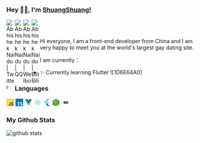 ### Hey 👋🏽, I'm [ShuangShuang!](https://wldss.cn) 

<div>
  <a href="https://x.com/WldssYa">
  <img align="left" alt="Abhishek Naidu | Twitter" width="22px" src="https://cdn.jsdelivr.net/npm/simple-icons@v3/icons/twitter.svg" />
</a>
   <a href="https://qm.qq.com/q/vWJn530AGQ">
  <img align="left" alt="Abhishek Naidu | QQ" width="22px" src="https://cdn.jsdelivr.net/npm/simple-icons@v3/icons/tencentqq.svg" />
</a>
   <a href="https://twitter.com/geeky_abhiz">
  <img align="left" alt="Abhishek Naidu | Weibo" width="22px" src="https://cdn.jsdelivr.net/npm/simple-icons@v3/icons/sinaweibo.svg" />
</a>
   <a href="https://twitter.com/geeky_abhiz">
  <img align="left" alt="Abhishek Naidu | BiliBili" width="22px" src="https://cdn.jsdelivr.net/npm/simple-icons@v3/icons/bilibili.svg" />
</a>
</div>
<br />
<br />

<p>Hi everyone, I am a front-end developer from China and I am very happy to meet you at the world's largest gay dating site.</p>
<p>I am currently：</p>
<ul>
  <li>
    ✨ Currently learning Flutter
    ![1D6E64A0]

  </li>
</ul>
<!---
wuliaoshuang/wuliaoshuang is a ✨ special ✨ repository because its `README.md` (this file) appears on your GitHub profile.
You can click the Preview link to take a look at your changes.
--->

### Languages
<code><img height="20" src="https://raw.githubusercontent.com/github/explore/80688e429a7d4ef2fca1e82350fe8e3517d3494d/topics/javascript/javascript.png"></code>
<code><img height="20" src="https://raw.githubusercontent.com/github/explore/80688e429a7d4ef2fca1e82350fe8e3517d3494d/topics/typescript/typescript.png"></code>
<code><img height="20" src="https://raw.githubusercontent.com/github/explore/80688e429a7d4ef2fca1e82350fe8e3517d3494d/topics/vue/vue.png"></code>
<code><img height="20" src="https://raw.githubusercontent.com/github/explore/80688e429a7d4ef2fca1e82350fe8e3517d3494d/topics/react/react.png"></code>
<code><img height="20" src="https://raw.githubusercontent.com/github/explore/80688e429a7d4ef2fca1e82350fe8e3517d3494d/topics/flutter/flutter.png"></code>
<code><img height="20" src="https://raw.githubusercontent.com/github/explore/80688e429a7d4ef2fca1e82350fe8e3517d3494d/topics/nodejs/nodejs.png"></code>
<code><img height="20" src="https://raw.githubusercontent.com/github/explore/80688e429a7d4ef2fca1e82350fe8e3517d3494d/topics/go/go.png"></code>

### My Github Stats
![github stats](https://github-readme-stats.vercel.app/api?username=SulthanNK&show_icons=true)
